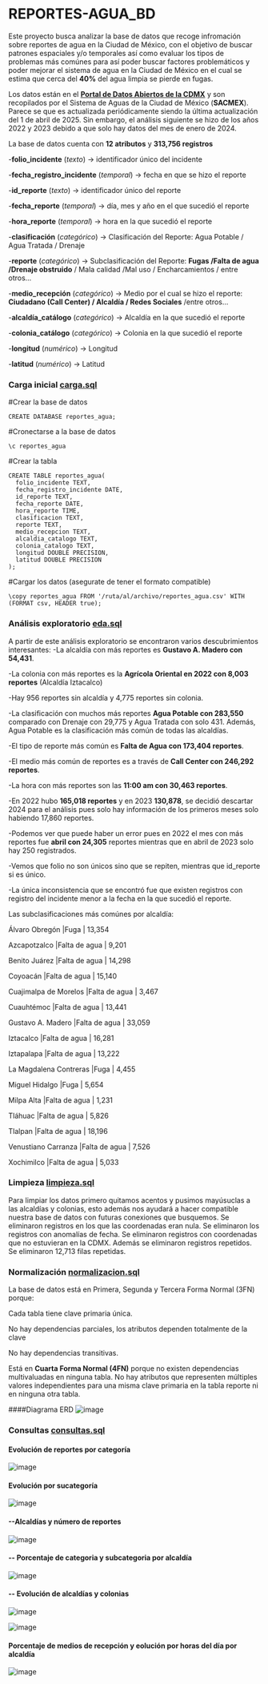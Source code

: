 # REPORTES-AGUA_BD
Este proyecto busca analizar la base de datos que recoge infromación sobre reportes de agua en la Ciudad de México, con el objetivo de buscar patrones espaciales y/o temporales así como evaluar los tipos de problemas más comúnes para así poder buscar factores problemáticos y poder mejorar el sistema de agua en la Ciudad de México en el cual se estima que cerca del **40%** del agua limpia se pierde en fugas.

Los datos están en el **[Portal de Datos Abiertos de la CDMX](https://datos.cdmx.gob.mx/dataset/reportes-de-agua)** y son recopilados por el Sistema de Aguas de la Ciudad de México (**SACMEX**). Parece se que es actualizada periódicamente siendo la última actualización del 1 de abril de 2025. Sin embargo, el análisis siguiente se hizo de los años 2022 y 2023 debido a que solo hay datos del mes de enero de 2024.

La base de datos cuenta con **12 atributos** y **313,756 registros** 

-**folio_incidente** (_texto_)         -> identificador único del incidente 

-**fecha_registro_incidente** (_temporal_) -> fecha en que se hizo el reporte

-**id_reporte** (_texto_)               -> identificador único del reporte

-**fecha_reporte** (_temporal_)         -> día, mes y año en el que sucedió el reporte

-**hora_reporte** (_temporal_)           -> hora en la que sucedió el reporte

-**clasificación** (_categórico_)       -> Clasificación del Reporte: Agua Potable / Agua Tratada / Drenaje

-**reporte** (_categórico_)           -> Subclasificación del Reporte: **Fugas /Falta de agua /Drenaje obstruido** / Mala calidad /Mal uso / Encharcamientos / entre otros...

-**medio_recepción** (_categórico_)   -> Medio por el cual se hizo el reporte: **Ciudadano (Call Center) / Alcaldía / Redes Sociales** /entre otros...

-**alcaldía_catálogo** (_categórico_)   -> Alcaldía en la que sucedió el reporte

-**colonia_catálogo** (_categórico_)   -> Colonia en la que sucedió el reporte

-**longitud** (_numérico_)             -> Longitud

-**latitud** (_numérico_)               -> Latitud

### Carga inicial [carga.sql](https://github.com/OIBS17/REPORTES-AGUA_BD/blob/main/carga.sql)
#Crear la base de datos
  ```
  CREATE DATABASE reportes_agua;
  ```
#Cronectarse a la base de datos
  ```
  \c reportes_agua
  ```
#Crear la tabla
  ```
  CREATE TABLE reportes_agua(
    folio_incidente TEXT,
    fecha_registro_incidente DATE,
    id_reporte TEXT,
    fecha_reporte DATE,
    hora_reporte TIME,
    clasificacion TEXT,
    reporte TEXT,
    medio_recepcion TEXT,
    alcaldia_catalogo TEXT,
    colonia_catalogo TEXT,
    longitud DOUBLE PRECISION,
    latitud DOUBLE PRECISION
  );
  ```
#Cargar los datos (asegurate de tener el formato compatible)
  ```
  \copy reportes_agua FROM '/ruta/al/archivo/reportes_agua.csv' WITH (FORMAT csv, HEADER true);
  ```
### Análisis exploratorio [eda.sql](https://github.com/OIBS17/REPORTES-AGUA_BD/blob/main/eda.sql)
A partir de este análisis exploratorio se encontraron varios descubrimientos interesantes:
-La alcaldía con más reportes es **Gustavo A. Madero con 54,431**.

-La colonia con más reportes es la **Agrícola Oriental en 2022 con 8,003 reportes** (Alcaldía Iztacalco)

-Hay 956 reportes sin alcaldía y 4,775 reportes sin colonia.

-La clasificación con muchos más reportes **Agua Potable con 283,550** comparado con Drenaje con 29,775 y Agua Tratada con solo 431. Además, Agua Potable es la clasificación más común de todas las alcaldías.

-El tipo de reporte más común es **Falta de Agua con 173,404 reportes**.

-El medio más común de reportes es a través de **Call Center con 246,292 reportes**.

-La hora con más reportes son las **11:00 am con 30,463 reportes**.

-En 2022 hubo **165,018 reportes** y en 2023 **130,878**, se decidió descartar 2024 para el análisis pues solo hay información de los primeros meses solo habiendo 17,860 reportes.

-Podemos ver que puede haber un error pues en 2022 el mes con más reportes fue **abril con 24,305** reportes mientras que en abril de 2023 solo hay 250 registrados.

-Vemos que folio no son únicos sino que se repiten, mientras que id_reporte si es único.

-La única inconsistencia que se encontró fue que existen registros con registro del incidente menor a la fecha en la que sucedió el reporte.

Las subclasificaciones más comúnes por alcaldía:

Álvaro Obregón	  |Fuga |	13,354	

Azcapotzalco	    |Falta de agua	| 9,201	

Benito Juárez	    |Falta de agua	| 14,298	

Coyoacán	        |Falta de agua	| 15,140	

Cuajimalpa de Morelos	|Falta de agua	| 3,467	

Cuauhtémoc	      |Falta de agua	| 13,441	

Gustavo A. Madero	|Falta de agua	| 33,059	

Iztacalco	        |Falta de agua	| 16,281	

Iztapalapa	      |Falta de agua	| 13,222	

La Magdalena Contreras	|Fuga	| 4,455	

Miguel Hidalgo	  |Fuga	| 5,654	

Milpa Alta	    |Falta de agua	| 1,231	

Tláhuac	        |Falta de agua	| 5,826	

Tlalpan	        |Falta de agua |	18,196	

Venustiano Carranza	|Falta de agua	| 7,526	

Xochimilco	    |Falta de agua	| 5,033	

### Limpieza [limpieza.sql](https://github.com/OIBS17/REPORTES-AGUA_BD/blob/main/limpieza.sql)
Para limpiar los datos primero quitamos acentos y pusimos mayúsuclas a las alcaldías y colonias, esto además nos ayudará a hacer compatible nuestra base de datos con futuras conexiones que busquemos.
Se eliminaron registros en los que las coordenadas eran nula.
Se eliminaron los registros con anomalías de fecha.
Se eliminaron registros con coordenadas que no estuvieran en la CDMX.
Además se eliminaron registros repetidos.
Se eliminaron 12,713 filas repetidas.

### Normalización [normalizacion.sql](https://github.com/OIBS17/REPORTES-AGUA_BD/blob/main/normalizacion.sql)

La base de datos está en Primera, Segunda y Tercera Forma Normal (3FN) porque:

Cada tabla tiene clave primaria única.

No hay dependencias parciales, los atributos dependen totalmente de la clave

No hay dependencias transitivas.

Está en **Cuarta Forma Normal (4FN)** porque no existen dependencias multivaluadas en ninguna tabla. No hay atributos que representen múltiples valores independientes para una misma clave primaria en la tabla reporte ni en ninguna otra tabla.

####Diagrama ERD
![image](https://github.com/user-attachments/assets/bd8ea27b-2788-493e-923f-e3864e4246ee)

### Consultas [consultas.sql](https://github.com/OIBS17/REPORTES-AGUA_BD/blob/main/consultas.sql)

#### Evolución de reportes por categoría
![image](https://github.com/user-attachments/assets/e661f892-8888-4798-ac96-33f38e54adc2)

#### Evolución por sucategoría
![image](https://github.com/user-attachments/assets/d88a0ea2-2a88-4a26-b086-5ea192188cd7)

#### --Alcaldías y número de reportes

![image](https://github.com/user-attachments/assets/af3d3848-0f08-42d2-9b02-fa93939ca123)

#### -- Porcentaje de categoria y subcategoria por alcaldía

![image](https://github.com/user-attachments/assets/3bbe463c-9331-4dca-abfc-8e3aa1b115ee)

#### -- Evolución de alcaldías y colonias
![image](https://github.com/user-attachments/assets/819663d1-6143-4e94-837b-144c1a0eb411)

![image](https://github.com/user-attachments/assets/ca618d74-2624-4ae9-a16b-07b4fa8de524)

#### Porcentaje de medios de recepción y eolución por horas del día por alcaldía

![image](https://github.com/user-attachments/assets/f70230eb-20a7-400b-bc1d-ac8181d401b4)

